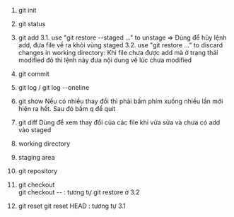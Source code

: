 1. git init
2. git status
3. git add
    3.1. use "git restore --staged <file>..." to unstage => Dùng để hủy lệnh add, đưa file về ra khỏi vùng staged
    3.2. use "git restore <file>..." to discard changes in working 
directory: Khi file chưa được add mà ở trạng thái modified đỏ thì lệnh này đưa nội dung về lúc chưa modified
4. git commit
5. git log / git log --oneline
6. git show <id commit>
    Nếu có nhiều thay đổi thì phải bấm phím xuống nhiều lần mới hiện ra hết. Sau đó bấm q để quit
7. git diff 
    Dùng để xem thay đổi của các file khi vừa sửa và chưa có add vào staged

8. working directory
9. staging area
10. git repository

11. git checkout    
    git checkout -- <file>: tương tự git restore ở 3.2

12. git reset
    git reset HEAD <file>: tương tự 3.1


